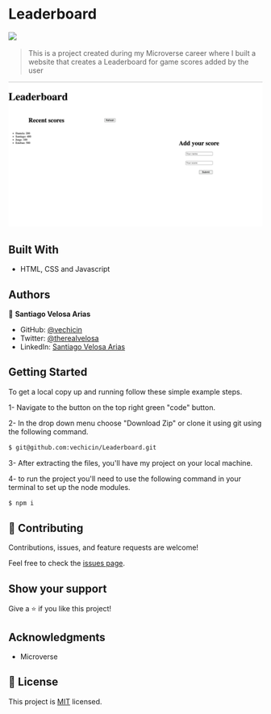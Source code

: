 # Leaderboard
![](https://img.shields.io/badge/Microverse-blueviolet)

> This is a project created during my Microverse career where I built a website that creates a Leaderboard for game scores added by the user

![screenshot](./images/screenshot.png)

## Built With

- HTML, CSS and Javascript

## Authors

👤 **Santiago Velosa Arias**

- GitHub: [@vechicin](https://github.com/vechicin)
- Twitter: [@therealvelosa](https://twitter.com/therealvelosa)
- LinkedIn: [Santiago Velosa Arias](https://www.linkedin.com/in/santiago-velosa-arias-5b7543112/)

## Getting Started

To get a local copy up and running follow these simple example steps.

1- Navigate to the button on the top right green "code" button.

2- In the drop down menu choose "Download Zip" or clone it using git using the following command.
~~~bash
$ git@github.com:vechicin/Leaderboard.git
~~~

3- After extracting the files, you'll have my project on your local machine.

4- to run the project you'll need to use the following command in your terminal to set up the node modules.
~~~bash
$ npm i
~~~

## 🤝 Contributing

Contributions, issues, and feature requests are welcome!

Feel free to check the [issues page](https://github.com/vechicin/Hello-Microverse/issues).

## Show your support

Give a ⭐️ if you like this project!

## Acknowledgments

  - Microverse

## 📝 License

This project is [MIT](./MIT.md) licensed.
